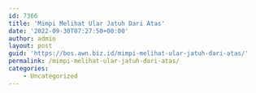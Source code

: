 ```yaml
---
id: 7366
title: 'Mimpi Melihat Ular Jatuh Dari Atas'
date: '2022-09-30T07:27:50+00:00'
author: admin
layout: post
guid: 'https://bos.awn.biz.id/mimpi-melihat-ular-jatuh-dari-atas/'
permalink: /mimpi-melihat-ular-jatuh-dari-atas/
categories:
    - Uncategorized
---
```


